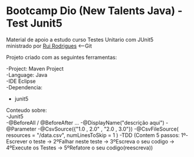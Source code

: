 # Bootcamp Dio (New Talents Java) - Test Junit5
Material de apoio a estudo curso Testes Unitario com JUnit5  
ministrado por [Rui Rodrigues](https://github.com/ruirodri/introJUnit) <--Git 
  
Projeto criado com as seguintes ferramentas: 
   
-Project: Maven Project  
-Language: Java  
-IDE Eclipse  
-Dependencia:  
 * junit5  
 
  
Conteudo sobre:  
-Junit5  
-@BeforeAll / @BeforeAfter ...
-@DisplayName("descrição aqui")
-@Parameter
-@CsvSource({"1.0 , 2.0" , "2.0 , 3.0"})
-@CsvFileSource( resources = "/data.csv", numLinesToSkip = 1 )
-TDD (Contem 5 passos: 1º-Escrever o teste -> 2ºFalhar neste teste -> 3ºEscreva o seu codigo -> 4ºExecute os Testes -> 5ºRefatore o seu codigo(reescreva)) 
  
